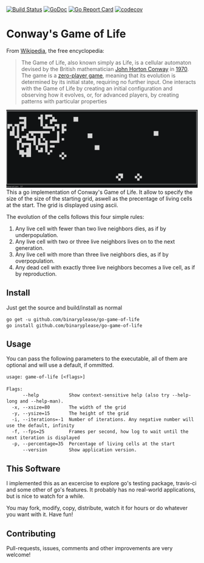 [![Build Status](https://api.travis-ci.org/binaryplease/go-game-of-life.svg)](http://travis-ci.org/binaryplease/go-game-of-life) [![GoDoc](https://godoc.org/github.com/binaryplease/go-game-of-life?status.svg)](http://godoc.org/github.com/binaryplease/go-game-of-life)
[![Go Report Card](https://goreportcard.com/badge/github.com/binaryplease/go-game-of-life)](https://goreportcard.com/report/github.com/binaryplease/go-game-of-life)
[![codecov](https://codecov.io/gh/binaryplease/go-game-of-life/branch/master/graph/badge.svg)](https://codecov.io/gh/binaryplease/go-game-of-life)


# Conway's Game of Life
From [Wikipedia](https://en.wikipedia.org/wiki/Conway%27s_Game_of_Life), the free encyclopedia:

> The Game of Life, also known simply as Life, is a cellular automaton devised by
> the British mathematician [John Horton Conway](https://en.wikipedia.org/wiki/John_Horton_Conway) 
> in [1970](https://en.wikipedia.org/wiki/Conway%27s_Game_of_Life#cite_note-1).
> The game is a [zero-player game](https://en.wikipedia.org/wiki/Zero-player_game),
> meaning that its evolution is determined by its initial state, requiring
> no further input. One interacts with the Game of Life by creating an initial
> configuration and observing how it evolves, or, for advanced players, by
> creating patterns with particular properties



![screenshot](screenshot.png)
This a go implementation of Conway's Game of Life. It allow to specify the size
of the size of the starting grid, aswell as the precentage of living cells at
the start. The grid is displayed using ascii.


The evolution of the cells follows this four simple rules:
1. Any live cell with fewer than two live neighbors dies, as if by underpopulation.
2. Any live cell with two or three live neighbors lives on to the next generation.
3. Any live cell with more than three live neighbors dies, as if by overpopulation.
4. Any dead cell with exactly three live neighbors becomes a live cell, as if by reproduction.

## Install

Just get the source and build/install as normal

```
go get -u github.com/binaryplease/go-game-of-life
go install github.com/binaryplease/go-game-of-life
```

## Usage
You can pass the following parameters to the executable, all of them are
optional and will use a default, if ommitted.

```
usage: game-of-life [<flags>]

Flags:
      --help           Show context-sensitive help (also try --help-long and --help-man).
  -x, --xsize=80       The width of the grid
  -y, --ysize=15       The height of the grid
  -i, --iterations=-1  Number of iterations. Any negative number will use the default, infinity
  -f, --fps=25         Frames per second, how log to wait until the next iteration is displayed
  -p, --percentage=35  Percentage of living cells at the start
      --version        Show application version.

```

## This Software
I implemented this as an excercise to explore go's testing package, travis-ci
and some other of go's features. It probably has no real-world applications, but
is nice to watch for a while. 

You may fork, modify, copy, distribute, watch it for hours or do whatever you want with it. Have
fun!

## Contributing
Pull-requests, issues, comments and other improvements are very welcome!

